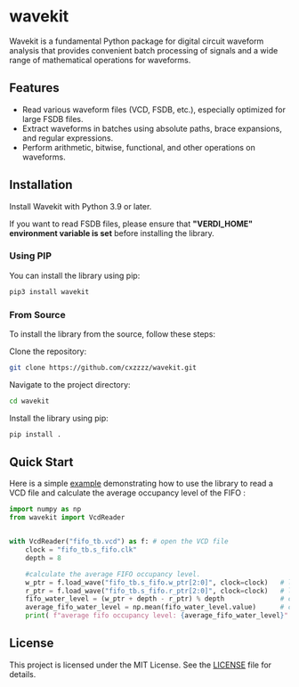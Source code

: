 # wavekit

Wavekit is a fundamental Python package for digital circuit waveform analysis that provides convenient batch processing of signals and a wide range of mathematical operations for waveforms.

## Features

- Read various waveform files (VCD, FSDB, etc.), especially optimized for large FSDB files.
- Extract waveforms in batches using absolute paths, brace expansions, and regular expressions.
- Perform arithmetic, bitwise, functional, and other operations on waveforms.

## Installation

Install Wavekit with Python 3.9 or later.

If you want to read FSDB files, please ensure that **"VERDI_HOME" environment variable is set** before installing the library.

### Using PIP

You can install the library using pip:

```bash
pip3 install wavekit
```

### From Source

To install the library from the source, follow these steps:

Clone the repository:

```bash
git clone https://github.com/cxzzzz/wavekit.git
```

Navigate to the project directory:

```bash
cd wavekit
```

Install the library using pip:

```bash
pip install .
```

## Quick Start

Here is a simple [example](./example/fifo_average_occupancy_level/) demonstrating how to use the library to read a VCD file and calculate the average occupancy level of the FIFO :

```python
import numpy as np
from wavekit import VcdReader


with VcdReader("fifo_tb.vcd") as f: # open the VCD file
    clock = "fifo_tb.s_fifo.clk"
    depth = 8

    #calculate the average FIFO occupancy level.
    w_ptr = f.load_wave("fifo_tb.s_fifo.w_ptr[2:0]", clock=clock)   # load fifo write pointer signal
    r_ptr = f.load_wave("fifo_tb.s_fifo.r_ptr[2:0]", clock=clock)   # load fifo read pointer signal
    fifo_water_level = (w_ptr + depth - r_ptr) % depth              # calculate the occupancy level
    average_fifo_water_level = np.mean(fifo_water_level.value)      # calculate the average occupancy level using numpy
    print( f"average fifo occupancy level: {average_fifo_water_level}" )

```

## License

This project is licensed under the MIT License. See the [LICENSE](./LICENSE) file for details.
